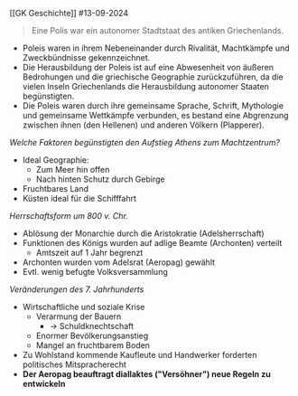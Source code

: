 [[GK Geschichte]]
#13-09-2024 

>Eine Polis war ein autonomer Stadtstaat des antiken Griechenlands.

- Poleis waren in ihrem Nebeneinander durch Rivalität, Machtkämpfe und Zweckbündnisse gekennzeichnet.
- Die Herausbildung der Poleis ist auf eine Abwesenheit von äußeren Bedrohungen und die griechische Geographie zurückzuführen, da die vielen Inseln Griechenlands die Herausbildung autonomer Staaten begünstigten.
- Die Poleis waren durch ihre gemeinsame Sprache, Schrift, Mythologie und gemeinsame Wettkämpfe verbunden, es bestand eine Abgrenzung zwischen ihnen (den Hellenen) und anderen Völkern (Plapperer).

_Welche Faktoren begünstigten den Aufstieg Athens zum Machtzentrum?_
- Ideal Geographie:
	- Zum Meer hin offen
	- Nach hinten Schutz durch Gebirge
- Fruchtbares Land
- Küsten ideal für die Schifffahrt

_Herrschaftsform um 800 v. Chr._
- Ablösung der Monarchie durch die Aristokratie (Adelsherrschaft)
- Funktionen des Königs wurden auf adlige Beamte (Archonten) verteilt
	- Amtszeit auf 1 Jahr begrenzt
- Archonten wurden vom Adelsrat (Aeropag) gewählt
- Evtl. wenig befugte Volksversammlung

_Veränderungen des 7. Jahrhunderts_
- Wirtschaftliche und soziale Krise
	- Verarmung der Bauern
		- -> Schuldknechtschaft
	- Enormer Bevölkerungsanstieg
	- Mangel an fruchtbarem Boden
- Zu Wohlstand kommende Kaufleute und Handwerker forderten politisches Mitspracherecht
- __Der Aeropag beauftragt diallaktes ("Versöhner") neue Regeln zu entwickeln__ 